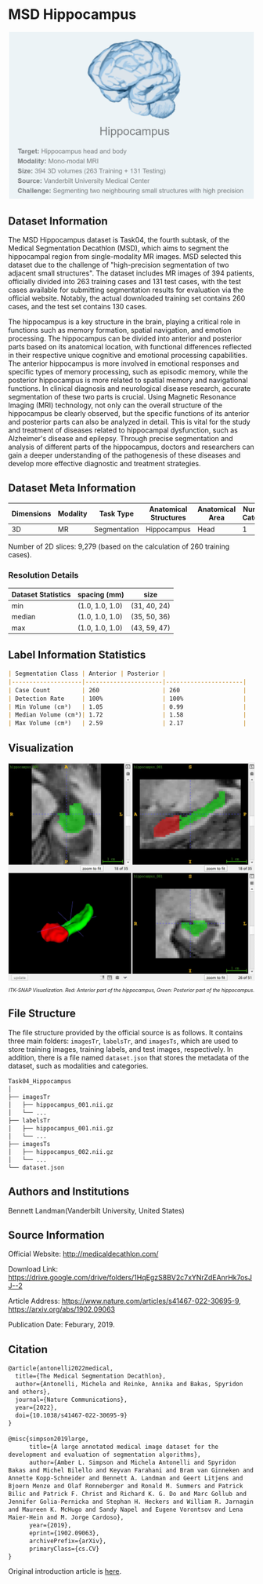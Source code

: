 # MSD Hippocampus

<div align="center">
    <a href="https://github.com/openmedlab/"><img width="500px" height="auto" src="appendix/MSD_Hippocampus_0.png"></a>
</div>
<p style="text-align:center;font-size:10px;"><em></em></p>

## Dataset Information

The MSD Hippocampus dataset is Task04, the fourth subtask, of the Medical Segmentation Decathlon (MSD), which aims to segment the hippocampal region from single-modality MR images. MSD selected this dataset due to the challenge of "high-precision segmentation of two adjacent small structures". The dataset includes MR images of 394 patients, officially divided into 263 training cases and 131 test cases, with the test cases available for submitting segmentation results for evaluation via the official website. Notably, the actual downloaded training set contains 260 cases, and the test set contains 130 cases.

The hippocampus is a key structure in the brain, playing a critical role in functions such as memory formation, spatial navigation, and emotion processing. The hippocampus can be divided into anterior and posterior parts based on its anatomical location, with functional differences reflected in their respective unique cognitive and emotional processing capabilities. The anterior hippocampus is more involved in emotional responses and specific types of memory processing, such as episodic memory, while the posterior hippocampus is more related to spatial memory and navigational functions. In clinical diagnosis and neurological disease research, accurate segmentation of these two parts is crucial. Using Magnetic Resonance Imaging (MRI) technology, not only can the overall structure of the hippocampus be clearly observed, but the specific functions of its anterior and posterior parts can also be analyzed in detail. This is vital for the study and treatment of diseases related to hippocampal dysfunction, such as Alzheimer's disease and epilepsy. Through precise segmentation and analysis of different parts of the hippocampus, doctors and researchers can gain a deeper understanding of the pathogenesis of these diseases and develop more effective diagnostic and treatment strategies.

## Dataset Meta Information

| Dimensions | Modality | Task Type | Anatomical Structures         | Anatomical Area | Number of Categories | Data Volume | File Format |
|------------|----------|-----------|-------------------------------|-----------------|----------------------|-------------|-------------|
| 3D         | MR       | Segmentation | Hippocampus | Head            | 1                    | 394         | .nii.gz     |

Number of 2D slices: 9,279 (based on the calculation of 260 training cases).

### Resolution Details

| Dataset Statistics | spacing (mm)     | size            |
|--------------------|------------------|-----------------|
| min                | (1.0, 1.0, 1.0)              | (31, 40, 24)     |
| median             | (1.0, 1.0, 1.0)           | (35, 50, 36) |
| max                | (1.0, 1.0, 1.0)              | (43, 59, 47) |

## Label Information Statistics

```markdown
| Segmentation Class | Anterior | Posterior |
|--------------------|----------------------|----------------------|
| Case Count         | 260                  | 260                  |
| Detection Rate     | 100%                 | 100%                 |
| Min Volume (cm³)   | 1.05                 | 0.99                 |
| Median Volume (cm³)| 1.72                 | 1.58                 |
| Max Volume (cm³)   | 2.59                 | 2.17                 |
```

## Visualization

<div align="center">
    <a href="https://github.com/openmedlab/"><img width="700px" height="auto" src="appendix/MSD_Hippocampus_1.webp"></a>
</div>
<p style="text-align:center;font-size:10px;"><em> ITK-SNAP Visualization. Red: Anterior part of the hippocampus, Green: Posterior part of the hippocampus.</em></p>

## File Structure

The file structure provided by the official source is as follows. It contains three main folders: `imagesTr`, `labelsTr`, and `imagesTs`, which are used to store training images, training labels, and test images, respectively. In addition, there is a file named `dataset.json` that stores the metadata of the dataset, such as modalities and categories.

```
Task04_Hippocampus
│
├── imagesTr
│   ├── hippocampus_001.nii.gz
│   └── ...
├── labelsTr
│   ├── hippocampus_001.nii.gz
│   └── ...
├── imagesTs
│   ├── hippocampus_002.nii.gz
│   └── ...
└── dataset.json
```

## Authors and Institutions

Bennett Landman(Vanderbilt University, United States)


## Source Information

Official Website: http://medicaldecathlon.com/

Download Link: https://drive.google.com/drive/folders/1HqEgzS8BV2c7xYNrZdEAnrHk7osJJ--2

Article Address: https://www.nature.com/articles/s41467-022-30695-9, https://arxiv.org/abs/1902.09063

Publication Date: Feburary, 2019.

## Citation

``` 
@article{antonelli2022medical,
  title={The Medical Segmentation Decathlon},
  author={Antonelli, Michela and Reinke, Annika and Bakas, Spyridon and others},
  journal={Nature Communications},
  year={2022}, 
  doi={10.1038/s41467-022-30695-9}
}

@misc{simpson2019large,
      title={A large annotated medical image dataset for the development and evaluation of segmentation algorithms}, 
      author={Amber L. Simpson and Michela Antonelli and Spyridon Bakas and Michel Bilello and Keyvan Farahani and Bram van Ginneken and Annette Kopp-Schneider and Bennett A. Landman and Geert Litjens and Bjoern Menze and Olaf Ronneberger and Ronald M. Summers and Patrick Bilic and Patrick F. Christ and Richard K. G. Do and Marc Gollub and Jennifer Golia-Pernicka and Stephan H. Heckers and William R. Jarnagin and Maureen K. McHugo and Sandy Napel and Eugene Vorontsov and Lena Maier-Hein and M. Jorge Cardoso},
      year={2019},
      eprint={1902.09063},
      archivePrefix={arXiv},
      primaryClass={cs.CV}
}
```

Original introduction article is [here](https://zhuanlan.zhihu.com/p/667516333).